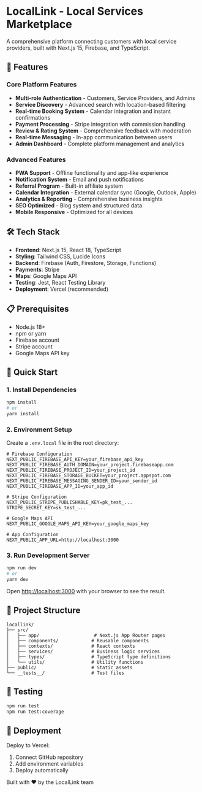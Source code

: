 # LocalLink - Local Services Marketplace

A comprehensive platform connecting customers with local service providers, built with Next.js 15, Firebase, and TypeScript.

## 🚀 Features

### Core Platform Features
- **Multi-role Authentication** - Customers, Service Providers, and Admins
- **Service Discovery** - Advanced search with location-based filtering
- **Real-time Booking System** - Calendar integration and instant confirmations
- **Payment Processing** - Stripe integration with commission handling
- **Review & Rating System** - Comprehensive feedback with moderation
- **Real-time Messaging** - In-app communication between users
- **Admin Dashboard** - Complete platform management and analytics

### Advanced Features
- **PWA Support** - Offline functionality and app-like experience
- **Notification System** - Email and push notifications
- **Referral Program** - Built-in affiliate system
- **Calendar Integration** - External calendar sync (Google, Outlook, Apple)
- **Analytics & Reporting** - Comprehensive business insights
- **SEO Optimized** - Blog system and structured data
- **Mobile Responsive** - Optimized for all devices

## 🛠 Tech Stack

- **Frontend**: Next.js 15, React 18, TypeScript
- **Styling**: Tailwind CSS, Lucide Icons
- **Backend**: Firebase (Auth, Firestore, Storage, Functions)
- **Payments**: Stripe
- **Maps**: Google Maps API
- **Testing**: Jest, React Testing Library
- **Deployment**: Vercel (recommended)

## 📋 Prerequisites

- Node.js 18+
- npm or yarn
- Firebase account
- Stripe account
- Google Maps API key

## 🚀 Quick Start

### 1. Install Dependencies
```bash
npm install
# or
yarn install
```

### 2. Environment Setup
Create a `.env.local` file in the root directory:

```env
# Firebase Configuration
NEXT_PUBLIC_FIREBASE_API_KEY=your_firebase_api_key
NEXT_PUBLIC_FIREBASE_AUTH_DOMAIN=your_project.firebaseapp.com
NEXT_PUBLIC_FIREBASE_PROJECT_ID=your_project_id
NEXT_PUBLIC_FIREBASE_STORAGE_BUCKET=your_project.appspot.com
NEXT_PUBLIC_FIREBASE_MESSAGING_SENDER_ID=your_sender_id
NEXT_PUBLIC_FIREBASE_APP_ID=your_app_id

# Stripe Configuration
NEXT_PUBLIC_STRIPE_PUBLISHABLE_KEY=pk_test_...
STRIPE_SECRET_KEY=sk_test_...

# Google Maps API
NEXT_PUBLIC_GOOGLE_MAPS_API_KEY=your_google_maps_key

# App Configuration
NEXT_PUBLIC_APP_URL=http://localhost:3000
```

### 3. Run Development Server
```bash
npm run dev
# or
yarn dev
```

Open [http://localhost:3000](http://localhost:3000) with your browser to see the result.

## 📁 Project Structure

```
locallink/
├── src/
│   ├── app/                    # Next.js App Router pages
│   ├── components/            # Reusable components
│   ├── contexts/              # React contexts
│   ├── services/              # Business logic services
│   ├── types/                 # TypeScript type definitions
│   └── utils/                 # Utility functions
├── public/                    # Static assets
└── __tests__/                 # Test files
```

## 🧪 Testing

```bash
npm run test
npm run test:coverage
```

## 🚀 Deployment

Deploy to Vercel:
1. Connect GitHub repository
2. Add environment variables
3. Deploy automatically

Built with ❤️ by the LocalLink team

